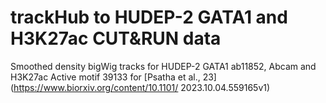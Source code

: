 # trackHub to HUDEP-2 GATA1 and H3K27ac CUT&RUN data
Smoothed density bigWig tracks for HUDEP-2 GATA1 ab11852, Abcam and H3K27ac Active motif 39133 for [Psatha et al., 23](https://www.biorxiv.org/content/10.1101/    2023.10.04.559165v1)